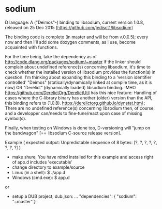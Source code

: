 # sodium


D language: A ("Deimos"-) binding to libsodium, current version 1.0.8, released on 25 Dec 2015 [https://github.com/jedisct1/libsodium]

The binding code is complete (in master and will be from v.0.0.5); every now and then I'll add some doxygen comments, as I use, become acquainted with functions.

For the time being, take the dependency as of http://code.dlang.org/packages/sodium/~master
If the linker should complain about undefined reference(s) concerning libsodium, it's time to check whether the installed version of libsodium provides the function(s) in question.
I'm thinking about expanding this binding to a 'version identifier controlled' "Deimos" (statically/dynamically linked at compile time, as it is now) OR "Derelict" (dynamically loaded) libsodium binding.
IMHO https://github.com/DerelictOrg/DerelictUtil has this nice feature: Handling of cases where the C-library binary has another (older) version than the API, this binding refers to (1.0.8).
https://derelictorg.github.io/dynstat.html : There are no undefined reference(s) concerning libsodium then, of course, and a developper can/needs to fine-tune/react upon case of missing symbol(s). 

Finally, when testing on Windows is done too, D-versioning will "jump on the bandwagon" [== libsodium C-source release version].



Example  ( expected output: Unpredictable sequence of 8 bytes: [?, ?, ?, ?, ?, ?, ?, ?] )
- make shure, You have rdmd installed for this example and access right of app.d includes 'executable'
- change directory to example/source
- Linux (in a shell): $ ./app.d
- Windows  (cmd.exe): $ app.d

or
- setup a DUB project, dub.json: ... "dependencies": { "sodium": "~master" }
